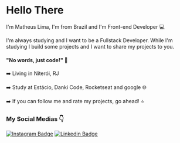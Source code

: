 # Hello There

I'm Matheus Lima, I'm from Brazil and I'm Front-end Developer 💻

I'm always studying and I want to be a Fullstack Developer. While I'm studying I build some projects and I want to share my projects to you.

#### "No words, just code!" 🤙

➡️ Living in Niterói, RJ

➡️ Study at Estácio, Danki Code, Rocketseat and google 🌐

➡️ If you can follow me and rate my projects, go ahead! ⭐

### My Social Medias 👇

[![Instagram Badge](https://img.shields.io/badge/-Instagram-violet?style=flat-square&logo=Instagram&logoColor=white&link=https://www.instagram.com/matheuslimaitsme/)](https://www.instagram.com/matheuslimaitsme/) [![Linkedin Badge](https://img.shields.io/badge/-LinkedIn-blue?style=flat-square&logo=Linkedin&logoColor=white&link=https://www.linkedin.com/in/matheus-lima-71ab321b6/)](https://www.linkedin.com/in/matheus-lima-71ab321b6/)
